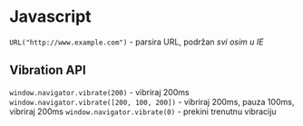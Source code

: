 # Javascript

`URL("http://www.example.com")` - parsira URL, podržan _svi osim u IE_

## Vibration API
`window.navigator.vibrate(200)` - vibriraj 200ms
`window.navigator.vibrate([200, 100, 200])` - vibriraj 200ms, pauza 100ms, vibriraj 200ms
`window.navigator.vibrate(0)` - prekini trenutnu vibraciju
